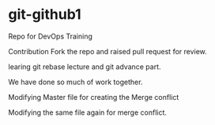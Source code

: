 # git-github1
Repo for DevOps Training

Contribution Fork the repo and raised pull request for review.

learing git rebase lecture and git advance part.

We have done so much of work together.

Modifying Master file for creating the Merge conflict

Modifying the same file again for merge conflict.

